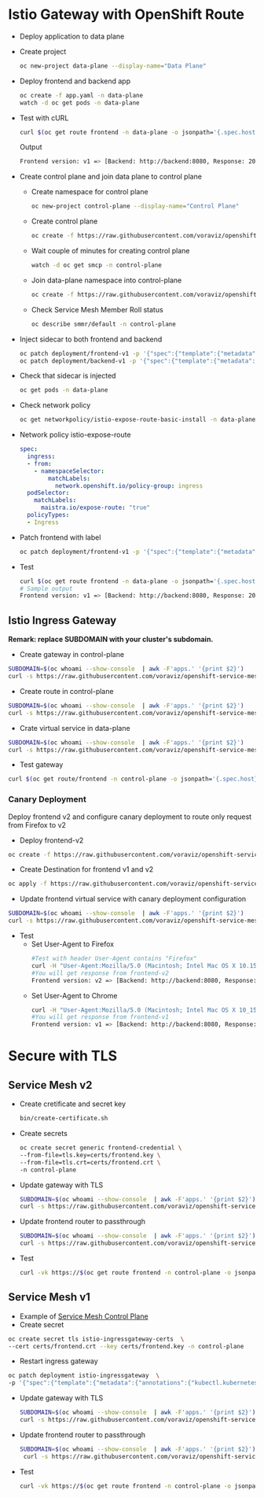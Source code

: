 # Istio Gateway with OpenShift Route
- Deploy application to data plane
- Create project
  ```bash
  oc new-project data-plane --display-name="Data Plane"
  ```
- Deploy frontend and backend app
  ```bash
  oc create -f app.yaml -n data-plane
  watch -d oc get pods -n data-plane
  ```
- Test with cURL
  ```bash
  curl $(oc get route frontend -n data-plane -o jsonpath='{.spec.host}')
  ```
  Output
  ```bash
  Frontend version: v1 => [Backend: http://backend:8080, Response: 200, Body: Backend version:v1, Response:200, Host:backend-v1-6b4dd76bbc-bd4jx, Status:200, Message: Hello, Quarkus]
  ```

- Create control plane and join data plane to control plane
  - Create namespace for control plane
    ```bash
    oc new-project control-plane --display-name="Control Plane"
    ```
  - Create control plane
    ```bash
    oc create -f https://raw.githubusercontent.com/voraviz/openshift-service-mesh-istio-gateway/main/smcp.yaml -n control-plane
    ```
  - Wait couple of minutes for creating control plane
    ```bash
    watch -d oc get smcp -n control-plane
    ```
  - Join data-plane namespace into control-plane
    ```bash
    oc create -f https://raw.githubusercontent.com/voraviz/openshift-service-mesh-istio-gateway/main/member-roll.yaml -n control-plane
    ```
  - Check Service Mesh Member Roll status
    ```bash
    oc describe smmr/default -n control-plane
    ```
- Inject sidecar to both frontend and backend
  ```bash
  oc patch deployment/frontend-v1 -p '{"spec":{"template":{"metadata":{"annotations":{"sidecar.istio.io/inject":"true"}}}}}' -n data-plane
  oc patch deployment/backend-v1 -p '{"spec":{"template":{"metadata":{"annotations":{"sidecar.istio.io/inject":"true"}}}}}' -n data-plane
  ```
- Check that sidecar is injected
  ```bash
  oc get pods -n data-plane
  ```
- Check network policy
  ```bash
  oc get networkpolicy/istio-expose-route-basic-install -n data-plane -o yaml
  ```
- Network policy istio-expose-route
  ```yaml
  spec:
    ingress:
    - from:
      - namespaceSelector:
          matchLabels:
            network.openshift.io/policy-group: ingress
    podSelector:
      matchLabels:
        maistra.io/expose-route: "true"
    policyTypes:
    - Ingress
  ```
- Patch frontend with label
  ```bash
  oc patch deployment/frontend-v1 -p '{"spec":{"template":{"metadata":{"labels":{"maistra.io/expose-route":"true"}}}}}' -n data-plane
  ```
- Test
  ```bash
  curl $(oc get route frontend -n data-plane -o jsonpath='{.spec.host}')
  # Sample output
  Frontend version: v1 => [Backend: http://backend:8080, Response: 200, Body: Backend version:v1, Response:200, Host:backend-v1-5c45fb5d76-gg8sc, Status:200, Message: Hello, Quarkus]
  ```
## Istio Ingress Gateway

**Remark: replace SUBDOMAIN with your cluster's subdomain.**

- Create gateway in control-plane
```bash
SUBDOMAIN=$(oc whoami --show-console  | awk -F'apps.' '{print $2}')
curl -s https://raw.githubusercontent.com/voraviz/openshift-service-mesh-istio-gateway/main/wildcard-gateway.yaml  | sed 's/SUBDOMAIN/'$SUBDOMAIN'/' | oc create -n control-plane -f -
```
<!-- oc create -f https://raw.githubusercontent.com/voraviz/openshift-service-mesh-istio-gateway/main/wildcard-gateway.yaml -n control-plane -->

- Create route in control-plane
```bash
SUBDOMAIN=$(oc whoami --show-console  | awk -F'apps.' '{print $2}')
curl -s https://raw.githubusercontent.com/voraviz/openshift-service-mesh-istio-gateway/main/frontend-route-istio.yaml | sed 's/SUBDOMAIN/'$SUBDOMAIN'/' | oc create -n control-plane -f -
```
- Crate virtual service in data-plane
```bash
SUBDOMAIN=$(oc whoami --show-console  | awk -F'apps.' '{print $2}')
curl -s https://raw.githubusercontent.com/voraviz/openshift-service-mesh-istio-gateway/main/frontend-virtual-service.yaml | sed 's/SUBDOMAIN/'$SUBDOMAIN'/' | oc create -n data-plane -f -
```
- Test gateway
```bash
curl $(oc get route/frontend -n control-plane -o jsonpath='{.spec.host}')
```
### Canary Deployment
Deploy frontend v2 and configure canary deployment to route only request from Firefox to v2
- Deploy frontend-v2
```bash
oc create -f https://raw.githubusercontent.com/voraviz/openshift-service-mesh-istio-gateway/main/frontend-v2-deployment.yaml -n data-plane
```
- Create Destination for frontend v1 and v2
```bash
oc apply -f https://raw.githubusercontent.com/voraviz/openshift-service-mesh-istio-gateway/main/frontend-destination-rule.yaml -n data-plane
```
- Update frontend virtual service with canary deployment configuration
```bash
SUBDOMAIN=$(oc whoami --show-console  | awk -F'apps.' '{print $2}')
curl -s https://raw.githubusercontent.com/voraviz/openshift-service-mesh-istio-gateway/main/frontend-virtual-service-canary.yaml |sed 's/SUBDOMAIN/'$SUBDOMAIN'/'|oc apply -n data-plane -f -
```
- Test
  - Set User-Agent to Firefox
    ```bash
    #Test with header User-Agent contains "Firefox"
    curl -H "User-Agent:Mozilla/5.0 (Macintosh; Intel Mac OS X 10.15; rv:78.0) Gecko/20100101 Firefox/78.0" $(oc get route frontend -n control-plane -o jsonpath='{.spec.host}')
    #You will get response from frontend-v2
    Frontend version: v2 => [Backend: http://backend:8080, Response: 200, Body: Backend version:v1, Response:200, Host:backend-v1-5c45fb5d76-gg8sc, Status:200, Message: Hello, Quarkus]
    ```
  - Set User-Agent to Chrome
    ```bash
    curl -H "User-Agent:Mozilla/5.0 (Macintosh; Intel Mac OS X 10_15_7) AppleWebKit/537.36 (KHTML, like Gecko) Chrome/79.0.3945.130 Safari/537.36 Edg/79.0.309.71" $(oc get route frontend -n control-plane -o jsonpath='{.spec.host}')
    #You will get response from frontend-v1
    Frontend version: v1 => [Backend: http://backend:8080, Response: 200, Body: Backend version:v1, Response:200, Host:backend-v1-5c45fb5d76-gg8sc, Status:200, Message: Hello, Quarkus]
    ```
# Secure with TLS
## Service Mesh v2
- Create cretificate and secret key
  ```bash
  bin/create-certificate.sh
  ```
- Create secrets
  ```bash
  oc create secret generic frontend-credential \
  --from-file=tls.key=certs/frontend.key \
  --from-file=tls.crt=certs/frontend.crt \
  -n control-plane
  ```
- Update gateway with TLS
  ```bash
  SUBDOMAIN=$(oc whoami --show-console  | awk -F'apps.' '{print $2}')
  curl -s https://raw.githubusercontent.com/voraviz/openshift-service-mesh-istio-gateway/main/wildcard-gateway-tls.yaml|sed 's/SUBDOMAIN/'$SUBDOMAIN'/' | oc apply -n control-plane -f -
  ```
- Update frontend router to passthrough
  ```bash
  SUBDOMAIN=$(oc whoami --show-console  | awk -F'apps.' '{print $2}')
  curl -s https://raw.githubusercontent.com/voraviz/openshift-service-mesh-istio-gateway/main/frontend-route-istio-passthrough.yaml |sed 's/SUBDOMAIN/'$SUBDOMAIN'/' | oc apply -n control-plane -f -
  ```
- Test
  ```bash
  curl -vk https://$(oc get route frontend -n control-plane -o jsonpath='{.spec.host}')
  ```
## Service Mesh v1
- Example of [Service Mesh Control Plane](smcp-v1-ha.yaml)
- Create secret
```bash
oc create secret tls istio-ingressgateway-certs  \
--cert certs/frontend.crt --key certs/frontend.key -n control-plane
```
- Restart ingress gateway
```bash
oc patch deployment istio-ingressgateway  \
-p '{"spec":{"template":{"metadata":{"annotations":{"kubectl.kubernetes.io/restartedAt": "'`date +%FT%T%z`'"}}}}}' -n control-plane
```
- Update gateway with TLS
  ```bash
  SUBDOMAIN=$(oc whoami --show-console  | awk -F'apps.' '{print $2}')
  curl -s https://raw.githubusercontent.com/voraviz/openshift-service-mesh-istio-gateway/main/wildcard-gateway-tls-v1.yaml|sed 's/SUBDOMAIN/'$SUBDOMAIN'/' | oc apply -n control-plane -f -
  ```
- Update frontend router to passthrough
  ```bash
  SUBDOMAIN=$(oc whoami --show-console  | awk -F'apps.' '{print $2}')
   curl -s https://raw.githubusercontent.com/voraviz/openshift-service-mesh-istio-gateway/main/frontend-route-istio-passthrough.yaml |sed 's/SUBDOMAIN/'$SUBDOMAIN'/' | oc apply -n control-plane -f -
  ```
- Test
  ```bash
  curl -vk https://$(oc get route frontend -n control-plane -o jsonpath='{.spec.host}')
  ```